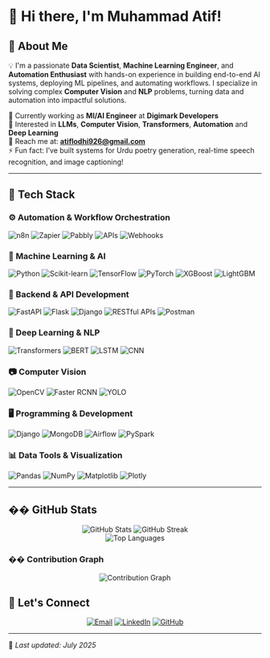 # 👋 Hi there, I'm **Muhammad Atif**!

## 🧠 About Me
💡 I'm a passionate **Data Scientist**, **Machine Learning Engineer**, and **Automation Enthusiast** with hands-on experience in building end-to-end AI systems, deploying ML pipelines, and automating workflows. I specialize in solving complex **Computer Vision** and **NLP** problems, turning data and automation into impactful solutions.



💼 Currently working as **Ml/AI Engineer** at **Digimark Developers**  
🤖 Interested in **LLMs**, **Computer Vision**, **Transformers**, **Automation** and **Deep Learning**  
📩 Reach me at: **atiflodhi926@gmail.com**  
⚡ Fun fact: I’ve built systems for Urdu poetry generation, real-time speech recognition, and image captioning!

---

## 🧰 Tech Stack

### ⚙️ Automation & Workflow Orchestration
![n8n](https://img.shields.io/badge/-n8n-1F87E7?style=flat-square&logo=n8n&logoColor=white)
![Zapier](https://img.shields.io/badge/-Zapier-FF4A00?style=flat-square&logo=zapier&logoColor=white)
![Pabbly](https://img.shields.io/badge/-Pabbly-00BDAE?style=flat-square&logo=pabbly&logoColor=white)
![APIs](https://img.shields.io/badge/-APIs-02569B?style=flat-square&logo=swagger&logoColor=white)
![Webhooks](https://img.shields.io/badge/-Webhooks-000000?style=flat-square&logo=webhooks&logoColor=white)

### 🧠 Machine Learning & AI
![Python](https://img.shields.io/badge/-Python-3776AB?style=flat-square&logo=python&logoColor=white)
![Scikit-learn](https://img.shields.io/badge/-Scikit--learn-F7931E?style=flat-square&logo=scikit-learn&logoColor=white)
![TensorFlow](https://img.shields.io/badge/-TensorFlow-FF6F00?style=flat-square&logo=tensorflow&logoColor=white)
![PyTorch](https://img.shields.io/badge/-PyTorch-EE4C2C?style=flat-square&logo=pytorch&logoColor=white)
![XGBoost](https://img.shields.io/badge/-XGBoost-AA0000?style=flat-square&logo=python&logoColor=white)
![LightGBM](https://img.shields.io/badge/-LightGBM-9ACD32?style=flat-square&logo=lightgbm&logoColor=white)

### 🚀 Backend & API Development
![FastAPI](https://img.shields.io/badge/-FastAPI-009688?style=flat-square&logo=fastapi&logoColor=white)
![Flask](https://img.shields.io/badge/-Flask-000000?style=flat-square&logo=flask&logoColor=white)
![Django](https://img.shields.io/badge/-Django-092E20?style=flat-square&logo=django&logoColor=white)
![RESTful APIs](https://img.shields.io/badge/-RESTful%20APIs-02569B?style=flat-square&logo=swagger&logoColor=white)
![Postman](https://img.shields.io/badge/-Postman-FF6C37?style=flat-square&logo=postman&logoColor=white)


### 🧠 Deep Learning & NLP
![Transformers](https://img.shields.io/badge/-Transformers-FFB300?style=flat-square&logo=huggingface&logoColor=black)
![BERT](https://img.shields.io/badge/-BERT-00599C?style=flat-square&logo=google&logoColor=white)
![LSTM](https://img.shields.io/badge/-LSTM-FF6B6B?style=flat-square&logo=neural-network&logoColor=white)
![CNN](https://img.shields.io/badge/-CNN-4A90E2?style=flat-square&logo=neural-network&logoColor=white)

### 📷 Computer Vision
![OpenCV](https://img.shields.io/badge/-OpenCV-5C3EE8?style=flat-square&logo=opencv&logoColor=white)
![Faster RCNN](https://img.shields.io/badge/-Faster%20RCNN-FF1493?style=flat-square&logo=neural-network&logoColor=white)
![YOLO](https://img.shields.io/badge/-YOLO-00FFFF?style=flat-square&logo=yolo&logoColor=black)

### 🖥 Programming & Development
![Django](https://img.shields.io/badge/-Django-092E20?style=flat-square&logo=django&logoColor=white)
![MongoDB](https://img.shields.io/badge/-MongoDB-47A248?style=flat-square&logo=mongodb&logoColor=white)
![Airflow](https://img.shields.io/badge/-Airflow-017CEE?style=flat-square&logo=apache-airflow&logoColor=white)
![PySpark](https://img.shields.io/badge/-PySpark-E25A1C?style=flat-square&logo=apachespark&logoColor=white)

### 📊 Data Tools & Visualization
![Pandas](https://img.shields.io/badge/-Pandas-150458?style=flat-square&logo=pandas&logoColor=white)
![NumPy](https://img.shields.io/badge/-NumPy-013243?style=flat-square&logo=numpy&logoColor=white)
![Matplotlib](https://img.shields.io/badge/-Matplotlib-11557C?style=flat-square&logo=plotly&logoColor=white)
![Plotly](https://img.shields.io/badge/-Plotly-3F4F75?style=flat-square&logo=plotly&logoColor=white)

---

## �� GitHub Stats

<div align="center">
  <img src="https://github-readme-stats.vercel.app/api?username=MuhammadAtif3-rgb&show_icons=true&theme=radical&hide_border=true&include_all_commits=true&count_private=true&cache_seconds=7200" alt="GitHub Stats" />
  <img src="https://streak-stats.demolab.com/?user=MuhammadAtif3-rgb&theme=radical&hide_border=true" alt="GitHub Streak" />
</div>

<div align="center">
  <img src="https://github-readme-stats.vercel.app/api/top-langs/?username=MuhammadAtif3-rgb&layout=compact&theme=radical&hide_border=true&langs_count=6&cache_seconds=7200" alt="Top Languages" />
</div>

### �� Contribution Graph
<div align="center">
  <img src="https://github-readme-activity-graph.vercel.app/graph?username=MuhammadAtif3-rgb&theme=redical&hide_border=true&custom_title=Contribution%20Graph" alt="Contribution Graph" />
</div>

## 🔗 Let's Connect

<div align="center">

[![Email](https://img.shields.io/badge/-Email-D14836?style=for-the-badge&logo=gmail&logoColor=white)](mailto:atiflodhi926@gmail.com)
[![LinkedIn](https://img.shields.io/badge/-LinkedIn-0077B5?style=for-the-badge&logo=linkedin&logoColor=white)](https://linkedin.com/in/muhammad-atif-lodhi-39a0911a1)
[![GitHub](https://img.shields.io/badge/-GitHub-181717?style=for-the-badge&logo=github&logoColor=white)](https://github.com/MuhammadAtif3-rgb)

</div>

---

📝 *Last updated: July 2025*
